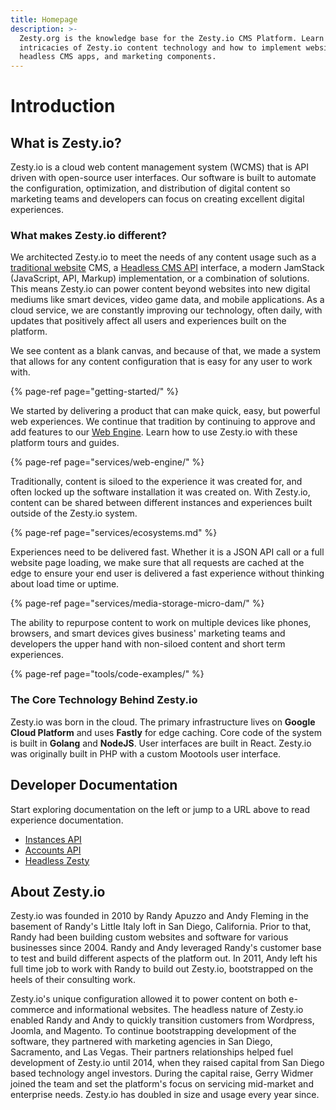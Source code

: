 ```yaml
---
title: Homepage
description: >-
  Zesty.org is the knowledge base for the Zesty.io CMS Platform. Learn the
  intricacies of Zesty.io content technology and how to implement websites,
  headless CMS apps, and marketing components.
---
```


# Introduction

## What is Zesty.io?

Zesty.io is a cloud web content management system \(WCMS\) that is API driven with open-source user interfaces. Our software is built to automate the configuration, optimization, and distribution of digital content so marketing teams and developers can focus on creating excellent digital experiences.

### What makes Zesty.io different?

We architected Zesty.io to meet the needs of any content usage such as a [traditional website](services/web-engine/) CMS, a [Headless CMS API](tools/code-examples/) interface, a modern JamStack \(JavaScript, API, Markup\) implementation, or a combination of solutions. This means Zesty.io can power content beyond websites into new digital mediums like smart devices, video game data, and mobile applications. As a cloud service, we are constantly improving our technology, often daily, with updates that positively affect all users and experiences built on the platform.

We see content as a blank canvas, and because of that, we made a system that allows for any content configuration that is easy for any user to work with.

{% page-ref page="getting-started/" %}

We started by delivering a product that can make quick, easy, but powerful web experiences. We continue that tradition by continuing to approve and add features to our [Web Engine](services/web-engine/). Learn how to use Zesty.io with these platform tours and guides.

{% page-ref page="services/web-engine/" %}

Traditionally, content is siloed to the experience it was created for, and often locked up the software installation it was created on. With Zesty.io, content can be shared between different instances and experiences built outside of the Zesty.io system.

{% page-ref page="services/ecosystems.md" %}

Experiences need to be delivered fast. Whether it is a JSON API call or a full website page loading, we make sure that all requests are cached at the edge to ensure your end user is delivered a fast experience without thinking about load time or uptime.

{% page-ref page="services/media-storage-micro-dam/" %}

The ability to repurpose content to work on multiple devices like phones, browsers, and smart devices gives business' marketing teams and developers the upper hand with non-siloed content and short term experiences.

{% page-ref page="tools/code-examples/" %}

### The Core Technology Behind Zesty.io

Zesty.io was born in the cloud. The primary infrastructure lives on **Google Cloud Platform** and uses **Fastly** for edge caching. Core code of the system is built in **Golang** and **NodeJS**. User interfaces are built in React. Zesty.io was originally built in PHP with a custom Mootools user interface.

## Developer Documentation

Start exploring documentation on the left or jump to a URL above to read experience documentation.

* [Instances API](https://instances-api.zesty.org/)
* [Accounts API](https://accounts-api.zesty.org/)
* [Headless Zesty](tools/code-examples/)

## About Zesty.io

Zesty.io was founded in 2010 by Randy Apuzzo and Andy Fleming in the basement of Randy's Little Italy loft in San Diego, California. Prior to that, Randy had been building custom websites and software for various businesses since 2004. Randy and Andy leveraged Randy's customer base to test and build different aspects of the platform out. In 2011, Andy left his full time job to work with Randy to build out Zesty.io, bootstrapped on the heels of their consulting work.

Zesty.io's unique configuration allowed it to power content on both e-commerce and informational websites. The headless nature of Zesty.io enabled Randy and Andy to quickly transition customers from Wordpress, Joomla, and Magento. To continue bootstrapping development of the software, they partnered with marketing agencies in San Diego, Sacramento, and Las Vegas. Their partners relationships helped fuel development of Zesty.io until 2014, when they raised capital from San Diego based technology angel investors. During the capital raise, Gerry Widmer joined the team and set the platform's focus on servicing mid-market and enterprise needs. Zesty.io has doubled in size and usage every year since.

